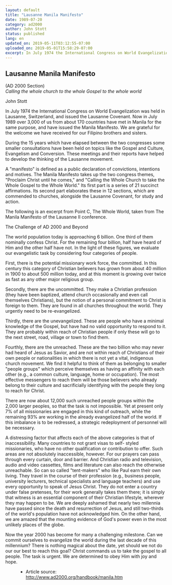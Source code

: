 ```yaml
---
layout: default
title: "Lausanne Manila Manifesto"
date: 1989-07-20
category: ad2000
author: John Stott
status: published
lang: en
updated_on: 2019-05-11T03:12:55-07:00
uploaded_on: 2019-05-01T15:58:29-07:00
excerpt: In July 1974 the International Congress on World Evangelization was held in Lausanne, Switzerland, and issued the Lausanne Covenant. Now in July 1989 over 3,000 of us from about 170 countries have met in Manila for the same purpose, and have issued the Manila Manifesto.
---
```

<article class="document-container" data-publication-date="{{page.date}}" data-uploaded-on="{{page.uploaded_on}}" data-updated-on="{{page.updated_on}}" data-category="{{page.category}}">
<h1>Lausanne Manila Manifesto</h1>
<p>(AD 2000 Section)<br>
<em>Calling the whole church to the whole Gospel to the whole world</em></p>

<p class="author">John Stott</p>

<p>In July 1974 the International Congress on World Evangelization was held in Lausanne, Switzerland, and issued the Lausanne Covenant. Now in July 1989 over 3,000 of us from about 170 countries have met in Manila for the same purpose, and have issued the Manila Manifesto. We are grateful for the welcome we have received for our Filipino brothers and sisters.</p>

<p>During the 15 years which have elapsed between the two congresses some smaller consultations have been held on topics like the Gospel and Culture, Evangelism and Conversion. These meetings and their reports have helped to develop the thinking of the Lausanne movement.</p>

<p>A "manifesto" is defined as a public declaration of convictions, intentions and motives. The Manila Manifesto takes up the two congress themes, "Proclaim Christ until he comes," and "Calling the Whole Church to take the Whole Gospel to the Whole World." Its first part is a series of 21 succinct affirmations. Its second part elaborates these in 12 sections, which are commended to churches, alongside the Lausanne Covenant, for study and action.</p>

<p>The following is an excerpt from Point C, The Whole World, taken from The Manila Manifesto of the Lausanne II conference.</p>

<p>The Challenge of AD 2000 and Beyond</p>

<p>The world population today is approaching 6 billion. One third of them nominally confess Christ. For the remaining four billion, half have heard of Him and the other half have not. In the light of these figures, we evaluate our evangelistic task by considering four categories of people.</p>

<p>First, there is the potential missionary work force, the committed. In this century this category of Christian believers has grown from about 40 million in 1900 to about 500 million today, and at this moment is growing over twice as fast as any other major religious group.</p>

<p>Secondly, there are the uncommitted. They make a Christian profession (they have been baptized, attend church occasionally and even call themselves Christians), but the notion of a personal commitment to Christ is foreign to them. They are found in all churches throughout the world. They urgently need to be re-evangelized.</p>

<p>Thirdly, there are the unevangelized. These are people who have a minimal knowledge of the Gospel, but have had no valid opportunity to respond to it. They are probably within reach of Christian people if only these will go to the next street, road, village or town to find them.</p>

<p>Fourthly, there are the unreached. These are the two billion who may never had heard of Jesus as Savior, and are not within reach of Christians of their own people or nationalities in which there is not yet a vital, indigenous church movement. We find it helpful to think of them as belonging to smaller "people groups" which perceive themselves as having an affinity with each other (e.g., a common culture, language, home or occupation). The most effective messengers to reach them will be those believers who already belong to their culture and sacrificially identifying with the people they long to reach for Christ.</p>

<p>There are now about 12,000 such unreached people groups within the 2,000 larger peoples, so that the task is not impossible. Yet at present only 7% of all missionaries are engaged in this kind of outreach, while the remaining 93% are working in the already evangelized half of the world. If this imbalance is to be redressed, a strategic redeployment of personnel will be necessary.</p>

<p>A distressing factor that affects each of the above categories is that of inaccessibility. Many countries to not grant visas to self- styled missionaries, who have no other qualification or contribution to offer. Such areas are not absolutely inaccessible, however. For our prayers can pass through every curtain, door and barrier. And Christian radio and television, audio and video cassettes, films and literature can also reach the otherwise unreachable. So can so called "tent-makers" who like Paul earn their own living. They travel in the course of their profession (e.g., business people, university lecturers, technical specialists and language teachers) and use every opportunity to speak of Jesus Christ. They do not enter a country under false pretenses, for their work generally takes them there; it is simply that witness is an essential component of their Christian lifestyle, wherever they may happen to be. We are deeply ashamed that nearly two millennia have passed since the death and resurrection of Jesus, and still two-thirds of the world's population have not acknowledged him. On the other hand, we are amazed that the mounting evidence of God's power even in the most unlikely places of the globe.</p>

<p>Now the year 2000 has become for many a challenging milestone. Can we commit ourselves to evangelize the world during the last decade of this millennium? There is nothing magical about the date, yet should we not do our our best to reach this goal? Christ commands us to take the gospel to all people. The task is urgent. We are determined to obey Him with joy and hope. </p>

<figure class="resource-links">
  <ul>
    <li>Article source: <a href="http://www.ad2000.org/handbook/manila.htm">http://www.ad2000.org/handbook/manila.htm</a></li>
  </ul>
</figure>
</article>
